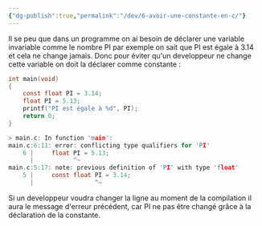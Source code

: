 ```yaml
---
{"dg-publish":true,"permalink":"/dev/6-avoir-une-constante-en-c/"}
---
```


Il se peu que dans un programme on ai besoin de déclarer une variable invariable comme le nombre PI par exemple on sait que PI est égale à 3.14 et cela ne change jamais. Donc pour éviter qu'un developpeur ne change cette variable on doit la déclarer comme constante :

```C
int main(void)
{
    const float PI = 3.14;
    float PI = 5.13;
    printf("PI est égale à %d", PI);
    return 0;
}

> main.c: In function 'main':
main.c:6:11: error: conflicting type qualifiers for 'PI'
    6 |     float PI = 5.13;
      |           ^~
main.c:5:17: note: previous definition of 'PI' with type 'float'
    5 |     const float PI = 3.14;
      |                 ^~
```
Si un developpeur voudra changer la ligne au moment de la compilation il aura le message d'erreur précédent, car PI ne pas être changé grâce à la déclaration de la constante.